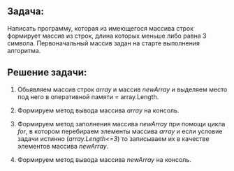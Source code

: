 ## Задача:

Написать программу, которая из имеющегося массива строк формирует массив из строк, длина которых меньше либо равна 3 символа. Первоначальный массив задан на старте выполнения алгоритма.

## Решение задачи:

1. Обьявляем массив строк *array* и массив *newArray* и выделяем место под него в оперативной памяти = array.Length. 

2. Формируем метод вывода массива *array* на консоль.

3. Формируем метод заполнения массива *newArray* при помощи цикла *for*, в котором перебираем элементы массива *array* и если условие задачи истинно (*array.Length<=3*) то записываем их в качестве элементов массива *newArray*.

4. Формируем метод вывода массива *newArray* на консоль.